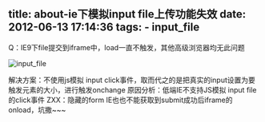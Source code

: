 title: about-ie下模拟input file上传功能失效
date: 2012-06-13 17:14:36
tags:
	- input_file
---
Q：IE9下file提交到iframe中，load一直不触发，其他高级浏览器均无此问题
<!-- more -->

![input_file](http://images.cnitblog.com/blog2015/629343/201504/171926065898805.jpg)

解决方案：不使用js模拟 input click事件，取而代之的是把真实的input设置为要触发元素的大小，进行触发onchange
原因分析：低端IE不支持JS模拟 input file的click事件
ZXX：隐藏的form IE也也不能获取到submit成功后iframe的onload，坑撒~~~

